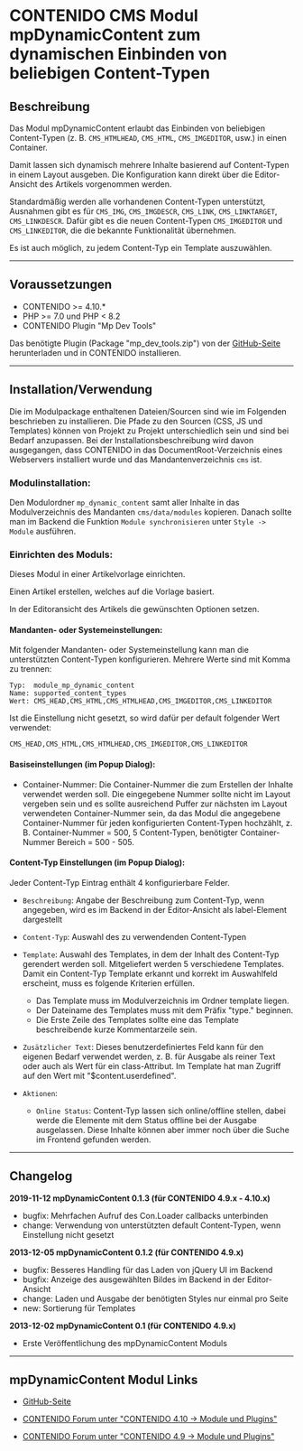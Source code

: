 # CONTENIDO CMS Modul mpDynamicContent zum dynamischen Einbinden von beliebigen Content-Typen

## Beschreibung

Das Modul mpDynamicContent erlaubt das Einbinden von beliebigen Content-Typen
(z. B. `CMS_HTMLHEAD`, `CMS_HTML`, `CMS_IMGEDITOR`, usw.) in einen Container.

Damit lassen sich dynamisch mehrere Inhalte basierend auf Content-Typen in einem
Layout ausgeben. Die Konfiguration kann direkt über die Editor-Ansicht des
Artikels vorgenommen werden.

Standardmäßig werden alle vorhandenen Content-Typen unterstützt, Ausnahmen gibt
es für `CMS_IMG`, `CMS_IMGDESCR`, `CMS_LINK`, `CMS_LINKTARGET`, `CMS_LINKDESCR`. Dafür
gibt es die neuen Content-Typen `CMS_IMGEDITOR` und `CMS_LINKEDITOR`, die die
bekannte Funktionalität übernehmen.

Es ist auch möglich, zu jedem Content-Typ ein Template auszuwählen.

----

## Voraussetzungen

- CONTENIDO >= 4.10.*
- PHP >= 7.0 und PHP < 8.2
- CONTENIDO Plugin "Mp Dev Tools"

Das benötigte Plugin (Package "mp_dev_tools.zip") von der [GitHub-Seite](https://github.com/muratpurc/CONTENIDO-plugin-mp_dev_tools/releases)
herunterladen und in CONTENIDO installieren.

----

## Installation/Verwendung

Die im Modulpackage enthaltenen Dateien/Sourcen sind wie im Folgenden beschrieben
zu installieren.
Die Pfade zu den Sourcen (CSS, JS und Templates) können von Projekt zu Projekt
unterschiedlich sein und sind bei Bedarf anzupassen.
Bei der Installationsbeschreibung wird davon ausgegangen, dass CONTENIDO in das
DocumentRoot-Verzeichnis eines Webservers installiert wurde und das
Mandantenverzeichnis `cms` ist.

### Modulinstallation:

Den Modulordner `mp_dynamic_content` samt aller Inhalte in das Modulverzeichnis
des Mandanten `cms/data/modules` kopieren.
Danach sollte man im Backend die Funktion `Module synchronisieren` unter
`Style -> Module` ausführen.


### Einrichten des Moduls:

Dieses Modul in einer Artikelvorlage einrichten.

Einen Artikel erstellen, welches auf die Vorlage basiert.

In der Editoransicht des Artikels die gewünschten Optionen setzen.


#### Mandanten- oder Systemeinstellungen:

Mit folgender Mandanten- oder Systemeinstellung kann man die unterstützten
Content-Typen konfigurieren. Mehrere Werte sind mit Komma zu trennen:
```
Typ:  module_mp_dynamic_content
Name: supported_content_types
Wert: CMS_HEAD,CMS_HTML,CMS_HTMLHEAD,CMS_IMGEDITOR,CMS_LINKEDITOR
```

Ist die Einstellung nicht gesetzt, so wird dafür per default folgender Wert verwendet:
```
CMS_HEAD,CMS_HTML,CMS_HTMLHEAD,CMS_IMGEDITOR,CMS_LINKEDITOR
```

#### Basiseinstellungen (im Popup Dialog):

- Container-Nummer: Die Container-Nummer die zum Erstellen der Inhalte verwendet
  werden soll. Die eingegebene Nummer sollte nicht im Layout vergeben sein und
  es sollte ausreichend Puffer zur nächsten im Layout verwendeten Container-Nummer
  sein, da das Modul die angegebene Container-Nummer für jeden konfigurierten
  Content-Typen hochzählt, z. B. Container-Nummer = 500, 5 Content-Typen,
  benötigter Container-Nummer Bereich = 500 - 505.

#### Content-Typ Einstellungen (im Popup Dialog):

Jeder Content-Typ Eintrag enthält 4 konfigurierbare Felder.

- `Beschreibung`: Angabe der Beschreibung zum Content-Typ, wenn angegeben, wird
  es im Backend in der Editor-Ansicht als label-Element dargestellt

- `Content-Typ`: Auswahl des zu verwendenden Content-Typen

- `Template`: Auswahl des Templates, in dem der Inhalt des Content-Typ gerendert
  werden soll. Mitgeliefert werden 5 verschiedene Templates.
  Damit ein Content-Typ Template erkannt und korrekt im  Auswahlfeld erscheint,
  muss es folgende Kriterien erfüllen.
  - Das Template muss im Modulverzeichnis im Ordner template liegen.
  - Der Dateiname des Templates muss mit dem Präfix "type." beginnen.
  - Die Erste Zeile des Templates sollte eine das Template beschreibende kurze
    Kommentarzeile sein.

- `Zusätzlicher Text`: Dieses benutzerdefiniertes Feld kann für den eigenen Bedarf
  verwendet werden, z. B. für Ausgabe als reiner Text oder auch als Wert für ein
  class-Attribut. Im Template hat man Zugriff auf den Wert mit "$content.userdefined".

- `Aktionen`:
  - `Online Status`: Content-Typ lassen sich online/offline stellen, dabei werde die Elemente
    mit dem Status offline bei der Ausgabe ausgelassen. Diese Inhalte können aber
    immer noch über die Suche im Frontend gefunden werden.

----

## Changelog

**2019-11-12 mpDynamicContent 0.1.3 (für CONTENIDO 4.9.x - 4.10.x)**
- bugfix: Mehrfachen Aufruf des Con.Loader callbacks unterbinden
- change: Verwendung von unterstützten default Content-Typen, wenn Einstellung nicht gesetzt

**2013-12-05 mpDynamicContent 0.1.2 (für CONTENIDO 4.9.x)**
- bugfix: Besseres Handling für das Laden von jQuery UI im Backend
- bugfix: Anzeige des ausgewählten Bildes im Backend in der Editor-Ansicht
- change: Laden und Ausgabe der benötigten Styles nur einmal pro Seite
- new:    Sortierung für Templates

**2013-12-02 mpDynamicContent 0.1 (für CONTENIDO 4.9.x)**
- Erste Veröffentlichung des mpDynamicContent Moduls

----

## mpDynamicContent Modul Links

- [GitHub-Seite](https://github.com/muratpurc/mpDynamicContent)

- [CONTENIDO Forum unter "CONTENIDO 4.10 -> Module und Plugins"](https://forum.contenido.org/viewtopic.php?t=43770)

- [CONTENIDO Forum unter "CONTENIDO 4.9 -> Module und Plugins"](http://forum.contenido.org/viewtopic.php?t=34753)
